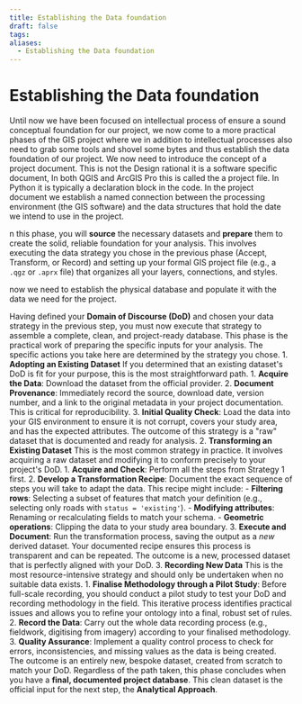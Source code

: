 ```yaml
---
title: Establishing the Data foundation
draft: false
tags:
aliases:
  - Establishing the Data foundation
---
```

# Establishing the Data foundation
Until now we have been focused on intellectual process of ensure a sound conceptual foundation for our project, we now come to a more practical phases of the GIS project where we in addition to intellectual processes also need to grab some tools and shovel some bytes and thus establish the data foundation of our project.
We now need to introduce the concept of a project document. This is not the  Design rational it is a software specific document, In both QGIS and ArcGIS Pro this is called the a project file. In Python it is typically a declaration block in the code. In the project document we establish a named connection between the processing environment (the GIS software) and the data structures that hold the date we intend to use in the project. 


n this phase, you will **source** the necessary datasets and **prepare** them to create the solid, reliable foundation for your analysis. This involves executing the data strategy you chose in the previous phase (Accept, Transform, or Record) and setting up your formal GIS project file (e.g., a `.qgz` or `.aprx` file) that organizes all your layers, connections, and styles.

now we need to establish the physical database and populate it with the data we need for the project.

   Having defined your **Domain of Discourse (DoD)** and chosen your data strategy in the previous step, you must now execute that strategy to assemble a complete, clean, and project-ready database. This phase is the practical work of preparing the specific inputs for your analysis. 
   The specific actions you take here are determined by the strategy you chose.
    1. **Adopting an Existing Dataset**
       If you determined that an existing dataset's DoD is fit for your purpose, this is the most straightforward path.
	       1. **Acquire the Data**: Download the dataset from the official provider.
	       2. **Document Provenance**: Immediately record the source, download date, version number, and a link to the original metadata in your project documentation. This is critical for reproducibility.
	       3. **Initial Quality Check**: Load the data into your GIS environment to ensure it is not corrupt, covers your study area, and has the expected attributes.
	    The outcome of this strategy is a "raw" dataset that is documented and ready for analysis.
	 2. **Transforming an Existing Dataset**
	    This is the most common strategy in practice. It involves acquiring a raw dataset and modifying it to conform precisely to your project's DoD.
		 1. **Acquire and Check**: Perform all the steps from Strategy 1 first.
		 2. **Develop a Transformation Recipe**: Document the exact sequence of steps you will take to adapt the data. This recipe might include:
			 -  **Filtering rows**: Selecting a subset of features that match your definition (e.g., selecting only roads with `status = 'existing'`).
			 - **Modifying attributes**: Renaming or recalculating fields to match your schema.
			 - **Geometric operations**: Clipping the data to your study area boundary.
		 3. **Execute and Document**: Run the transformation process, saving the output as a _new_ derived dataset. Your documented recipe ensures this process is transparent and can be repeated.
		The outcome is a new, processed dataset that is perfectly aligned with your DoD.
	3. **Recording New Data**
	   This is the most resource-intensive strategy and should only be undertaken when no suitable data exists.
		   1. **Finalise Methodology through a Pilot Study**: Before full-scale recording, you should conduct a pilot study to test your DoD and recording methodology in the field. This iterative process identifies practical issues and allows you to refine your ontology into a final, robust set of rules.
		   2. **Record the Data**: Carry out the whole data recording process (e.g., fieldwork, digitising from imagery) according to your finalised methodology.
		   3. **Quality Assurance**: Implement a quality control process to check for errors, inconsistencies, and missing values as the data is being created.
		The outcome is an entirely new, bespoke dataset, created from scratch to match your DoD.
	Regardless of the path taken, this phase concludes when you have a **final, documented project database**. This clean dataset is the official input for the next step, the **Analytical Approach**.
	 

